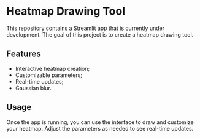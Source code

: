 # Heatmap Drawing Tool

This repository contains a Streamlit app that is currently under development. The goal of this project is to create a heatmap drawing tool.

## Features

- Interactive heatmap creation;
- Customizable parameters;
- Real-time updates;
- Gaussian blur.

## Usage

Once the app is running, you can use the interface to draw and customize your heatmap. Adjust the parameters as needed to see real-time updates.